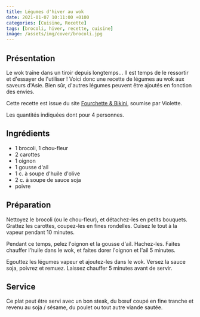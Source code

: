 ```yaml
---
title: Légumes d'hiver au wok
date: 2021-01-07 10:11:00 +0100
categories: [Cuisine, Recette]
tags: [brocoli, hiver, recette, cuisine]
image: /assets/img/cover/brocoli.jpg
---
```


## Présentation
Le wok traîne dans un tiroir depuis longtemps... Il est temps de le ressortir et d'essayer de l'utiliser ! Voici donc une recette de légumes au wok aux saveurs d'Asie. Bien sûr, d'autres légumes peuvent être ajoutés en fonction des envies.

Cette recette est issue du site [Fourchette & Bikini](https://www.fourchette-et-bikini.fr/recettes/recettes-minceur/wok-de-legumes-dautomne-a-la-sauce-soja.html), soumise par Violette.

Les quantités indiquées dont pour 4 personnes.

## Ingrédients
* 1 brocoli, 1 chou-fleur
* 2 carottes
* 1 oignon
* 1 gousse d'ail
* 1 c. à soupe d'huile d'olive
* 2 c. à soupe de sauce soja
* poivre

## Préparation
Nettoyez le brocoli (ou le chou-fleur), et détachez-les en petits bouquets. Grattez les carottes, coupez-les en fines rondelles. Cuisez le tout à la vapeur pendant 10 minutes.

Pendant ce temps, pelez l'oignon et la gousse d'ail. Hachez-les. Faites chauffer l'huile dans le wok, et faites dorer l'oignon et l'ail 5 minutes.

Egouttez les légumes vapeur et ajoutez-les dans le wok. Versez la sauce soja, poivrez et remuez. Laissez chauffer 5 minutes avant de servir.

## Service
Ce plat peut être servi avec un bon steak, du bœuf coupé en fine tranche et revenu au soja / sésame, du poulet ou tout autre viande sautée.  
